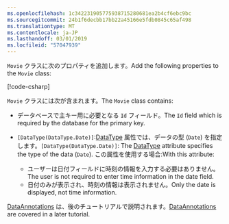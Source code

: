 ```yaml
---
ms.openlocfilehash: 1c342231905775938715280681ea2b4cf6ebc9bc
ms.sourcegitcommit: 24b1f6decbb17bb22a45166e5fdb0845c65af498
ms.translationtype: MT
ms.contentlocale: ja-JP
ms.lasthandoff: 03/01/2019
ms.locfileid: "57047939"
---
```

<span data-ttu-id="8de64-101">`Movie` クラスに次のプロパティを追加します。</span><span class="sxs-lookup"><span data-stu-id="8de64-101">Add the following properties to the `Movie` class:</span></span>

[!code-csharp[](~/tutorials/first-mvc-app/start-mvc/sample/MvcMovie22/Models/Movie.cs?name=snippet1)]

<span data-ttu-id="8de64-102">`Movie` クラスには次が含まれます。</span><span class="sxs-lookup"><span data-stu-id="8de64-102">The `Movie` class contains:</span></span>

* <span data-ttu-id="8de64-103">データベースで主キー用に必要となる `Id` フィールド。</span><span class="sxs-lookup"><span data-stu-id="8de64-103">The `Id` field which is required by the database for the primary key.</span></span>
* <span data-ttu-id="8de64-104">`[DataType(DataType.Date)]`:[DataType](/dotnet/api/microsoft.aspnetcore.mvc.dataannotations.internal.datatypeattributeadapter) 属性では、データの型 (`Date`) を指定します。</span><span class="sxs-lookup"><span data-stu-id="8de64-104">`[DataType(DataType.Date)]`:  The [DataType](/dotnet/api/microsoft.aspnetcore.mvc.dataannotations.internal.datatypeattributeadapter) attribute specifies the type of the data (`Date`).</span></span> <span data-ttu-id="8de64-105">この属性を使用する場合:</span><span class="sxs-lookup"><span data-stu-id="8de64-105">With this attribute:</span></span>

  * <span data-ttu-id="8de64-106">ユーザーは日付フィールドに時刻の情報を入力する必要はありません。</span><span class="sxs-lookup"><span data-stu-id="8de64-106">The user is not required to enter time information in the date field.</span></span>
  * <span data-ttu-id="8de64-107">日付のみが表示され、時刻の情報は表示されません。</span><span class="sxs-lookup"><span data-stu-id="8de64-107">Only the date is displayed, not time information.</span></span>

<span data-ttu-id="8de64-108">[DataAnnotations](/dotnet/api/system.componentmodel.dataannotations) は、後のチュートリアルで説明されます。</span><span class="sxs-lookup"><span data-stu-id="8de64-108">[DataAnnotations](/dotnet/api/system.componentmodel.dataannotations) are covered in a later tutorial.</span></span>